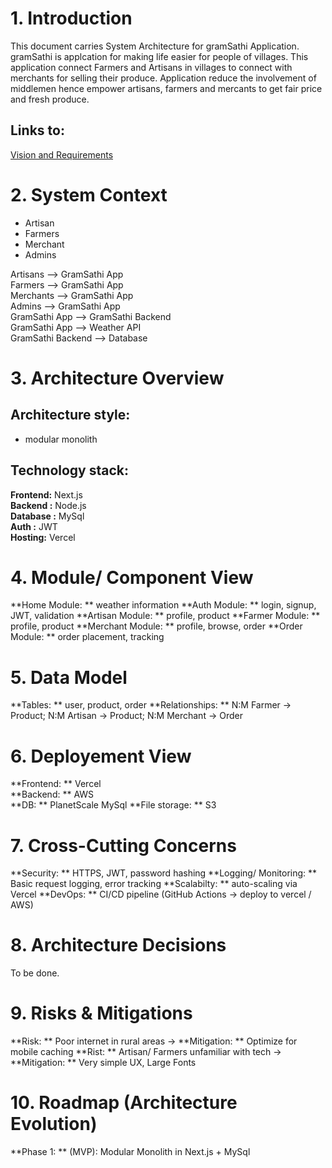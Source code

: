 # 1. Introduction
This document carries System Architecture for gramSathi Application. gramSathi is applcation for making life easier for people of villages. This application connect Farmers and Artisans in villages to connect with merchants for selling their produce. Application reduce the involvement of middlemen hence empower artisans, farmers and mercants to get fair price and fresh produce.

## Links to:
[Vision and Requirements](https://github.com/Parveen539/gramSathiArchitecture/blob/main/vision-and-requirements.md)

# 2. System Context
- Artisan
- Farmers
- Merchant
- Admins

Artisans --> GramSathi App  
Farmers --> GramSathi App  
Merchants --> GramSathi App  
Admins --> GramSathi App  
GramSathi App --> GramSathi Backend  
GramSathi App --> Weather API  
GramSathi Backend --> Database  

# 3. Architecture Overview
## Architecture style:
- modular monolith
  
## Technology stack:
**Frontend:** Next.js  
**Backend :** Node.js  
**Database :** MySql  
**Auth :** JWT  
**Hosting:** Vercel  

# 4. Module/ Component View
**Home Module: ** weather information
**Auth Module: ** login, signup, JWT, validation
**Artisan Module: ** profile, product
**Farmer Module: ** profile, product
**Merchant Module: ** profile, browse, order
**Order Module: ** order placement, tracking

# 5. Data Model
**Tables: ** user, product, order
**Relationships: ** N:M Farmer -> Product;  N:M Artisan -> Product;  N:M Merchant -> Order 

# 6. Deployement View
**Frontend: ** Vercel  
**Backend: ** AWS  
**DB: ** PlanetScale MySql
**File storage: ** S3

# 7. Cross-Cutting Concerns
**Security: ** HTTPS, JWT, password hashing
**Logging/ Monitoring: ** Basic request logging, error tracking
**Scalabilty: ** auto-scaling via Vercel
**DevOps: ** CI/CD pipeline (GitHub Actions -> deploy to vercel / AWS)

# 8. Architecture Decisions
To be done.

# 9. Risks & Mitigations
**Risk: ** Poor internet in rural areas -> **Mitigation: ** Optimize for mobile caching
**Rist: ** Artisan/ Farmers unfamiliar with tech -> **Mitigation: ** Very simple UX, Large Fonts

# 10. Roadmap (Architecture Evolution) 
**Phase 1: ** (MVP): Modular Monolith in Next.js + MySql 
